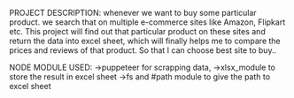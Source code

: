 PROJECT DESCRIPTION:
whenever we want to buy some particular product. we search that on multiple e-commerce sites like Amazon, Flipkart etc. This project will  find out that particular product on these sites and return the data into excel sheet, which will finally helps me to compare the prices and reviews of that product. So that I can choose best site to buy..


NODE MODULE USED:
->puppeteer for scrapping data,
->xlsx_module to store the result in excel sheet
->fs and #path module to give the path to excel sheet